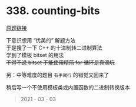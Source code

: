 # 338. counting-bits

[原题链接](https://leetcode-cn.com/problems/counting-bits/)

下意识想用 “优美的” 解题方法  
于是搜了一下 C++ 的十进制转二进制算法  
学到了模板 bitset 的用法  
~~不得不说 bitset 不能使用精简 for 循环是真滴坑~~

另：中等难度的题目 `有手就行` 的错觉又回来了

稍后写一个不使用模板类或内置函数的二进制转换版本

> 2021 - 03 - 03
